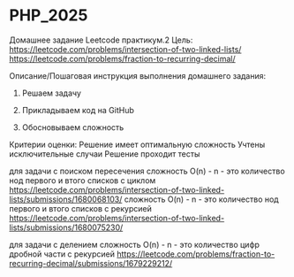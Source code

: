 # PHP_2025

Домашнее задание
Leetcode практикум.2
Цель:
https://leetcode.com/problems/intersection-of-two-linked-lists/
https://leetcode.com/problems/fraction-to-recurring-decimal/

Описание/Пошаговая инструкция выполнения домашнего задания:

1. Решаем задачу

2. Прикладываем код на GitHub

3. Обосновываем сложность

Критерии оценки:
Решение имеет оптимальную сложность
Учтены исключительные случаи
Решение проходит тесты

для задачи с поиском пересечения
сложность O(n) - n - это количество нод первого и втого списков
с циклом https://leetcode.com/problems/intersection-of-two-linked-lists/submissions/1680068103/
сложность O(n) - n - это количество нод первого и втого списков
с рекурсией https://leetcode.com/problems/intersection-of-two-linked-lists/submissions/1680075230/

для задачи с делением
сложность O(n) - n - это количество цифр дробной части
с рекурсией https://leetcode.com/problems/fraction-to-recurring-decimal/submissions/1679229212/

